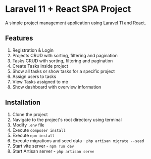 # Laravel 11 + React SPA Project
A simple project management application using Laravel 11 and React.

## Features
1. Registration & Login
2. Projects CRUD with sorting, filtering and pagination
3. Tasks CRUD with sorting, filtering and pagination
4. Create Tasks inside project
5. Show all tasks or show tasks for a specific project
6. Assign users to tasks
7. View Tasks assigned to me
8. Show dashboard with overview information

## Installation
1. Clone the project
2. Navigate to the project's root directory using terminal
3. Modify `.env` file
4. Execute `composer install`
5. Execute `npm install`
6. Execute migrations and seed data - `php artisan migrate --seed`
7. Start vite server - `npm run dev`
8. Start Artisan server - `php artisan serve`



